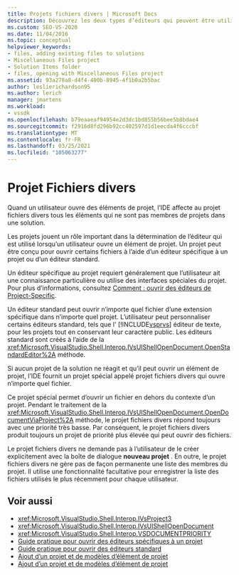 ```yaml
---
title: Projets fichiers divers | Microsoft Docs
description: Découvrez les deux types d’éditeurs qui peuvent être utilisés pour ouvrir des fichiers dans un projet Visual Studio et le rôle du projet dans la détermination de l’éditeur à utiliser.
ms.custom: SEO-VS-2020
ms.date: 11/04/2016
ms.topic: conceptual
helpviewer_keywords:
- files, adding existing files to solutions
- Miscellaneous Files project
- Solution Items folder
- files, opening with Miscellaneous Files project
ms.assetid: 93a278a8-d4f4-400b-8945-4f1b0a2b5bac
author: leslierichardson95
ms.author: lerich
manager: jmartens
ms.workload:
- vssdk
ms.openlocfilehash: b79eaaeaf94954e2d3dc1bd855b56bee5b8bdae4
ms.sourcegitcommit: f2916d8fd296b92cc402597d1d1eecda4f6cccbf
ms.translationtype: MT
ms.contentlocale: fr-FR
ms.lasthandoff: 03/25/2021
ms.locfileid: "105063277"
---
```

# <a name="miscellaneous-files-project"></a>Projet Fichiers divers
Quand un utilisateur ouvre des éléments de projet, l’IDE affecte au projet fichiers divers tous les éléments qui ne sont pas membres de projets dans une solution.

 Les projets jouent un rôle important dans la détermination de l’éditeur qui est utilisé lorsqu’un utilisateur ouvre un élément de projet. Un projet peut être conçu pour ouvrir certains fichiers à l’aide d’un éditeur spécifique à un projet ou d’un éditeur standard.

 Un éditeur spécifique au projet requiert généralement que l’utilisateur ait une connaissance particulière ou utilise des interfaces spéciales du projet. Pour plus d’informations, consultez [Comment : ouvrir des éditeurs de Project-Specific](../../extensibility/how-to-open-project-specific-editors.md).

 Un éditeur standard peut ouvrir n’importe quel fichier d’une extension spécifique dans n’importe quel projet. L’utilisateur peut personnaliser certains éditeurs standard, tels que l' [!INCLUDE[vsprvs](../../code-quality/includes/vsprvs_md.md)] éditeur de texte, pour les projets tout en conservant leur caractère public. Les éditeurs standard sont créés à l’aide de la <xref:Microsoft.VisualStudio.Shell.Interop.IVsUIShellOpenDocument.OpenStandardEditor%2A> méthode.

 Si aucun projet de la solution ne réagit et qu’il peut ouvrir un élément de projet, l’IDE fournit un projet spécial appelé projet fichiers divers qui ouvre n’importe quel fichier.

 Ce projet spécial permet d’ouvrir un fichier en dehors du contexte d’un projet. Pendant le traitement de la <xref:Microsoft.VisualStudio.Shell.Interop.IVsUIShellOpenDocument.OpenDocumentViaProject%2A> méthode, le projet fichiers divers répond toujours avec une priorité très basse. Par conséquent, le projet fichiers divers produit toujours un projet de priorité plus élevée qui peut ouvrir des fichiers.

 Le projet fichiers divers ne demande pas à l’utilisateur de le créer explicitement avec la boîte de dialogue **nouveau projet** . En outre, le projet fichiers divers ne gère pas de façon permanente une liste des membres du projet. Il utilise une fonctionnalité facultative pour enregistrer la liste des fichiers utilisés le plus récemment pour chaque utilisateur.

## <a name="see-also"></a>Voir aussi
- <xref:Microsoft.VisualStudio.Shell.Interop.IVsProject3>
- <xref:Microsoft.VisualStudio.Shell.Interop.IVsUIShellOpenDocument>
- <xref:Microsoft.VisualStudio.Shell.Interop.VSDOCUMENTPRIORITY>
- [Guide pratique pour ouvrir des éditeurs spécifiques à un projet](../../extensibility/how-to-open-project-specific-editors.md)
- [Guide pratique pour ouvrir des éditeurs standard](../../extensibility/how-to-open-standard-editors.md)
- [Ajout d’un projet et de modèles d’élément de projet](../../extensibility/internals/adding-project-and-project-item-templates.md)
- [Ajout d’un projet et de modèles d’élément de projet](../../extensibility/internals/adding-project-and-project-item-templates.md)

